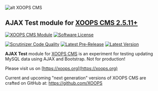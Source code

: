 ![alt XOOPS CMS](https://xoops.org/images/logoXoopsPhp8.png)

## AJAX Test module for [XOOPS CMS 2.5.11+](https://xoops.org)

[![XOOPS CMS Module](https://img.shields.io/badge/XOOPS%20CMS-Module-blue.svg)](https://xoops.org)
[![Software License](https://img.shields.io/badge/license-GPL-brightgreen.svg?style=flat)](https://www.gnu.org/licenses/gpl-2.0.html)

[![Scrutinizer Code Quality](https://img.shields.io/scrutinizer/g/mambax7/ajaxtest.svg?style=flat)](https://scrutinizer-ci.com/g/mambax7/ajaxtest/?branch=master)
[![Latest Pre-Release](https://img.shields.io/github/tag/mamax7/ajaxtest.svg?style=flat)](https://github.com/mamax7/ajaxtest/tags/)
[![Latest Version](https://img.shields.io/github/release/mamax7/ajaxtest.svg?style=flat)](https://github.com/mamax7/ajaxtest/releases/)

**AJAX Test** module for [XOOPS CMS](https://xoops.org) is an experiment for testing updating MySQL data using AJAX and Bootstrap. Not for production! 

Please visit us on  [https://xoops.org](https://xoops.org)

Current and upcoming "next generation" versions of XOOPS CMS are crafted on GitHub at: https://github.com/XOOPS
